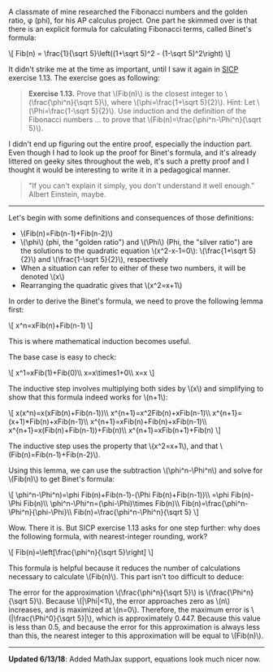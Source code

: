 A classmate of mine researched the Fibonacci numbers and the golden ratio, φ (phi), for his AP calculus project. One part he skimmed over is that there is an explicit formula for calculating Fibonacci terms, called Binet's formula:

\\[
  Fib(n) = \frac{1}{\sqrt 5}\left((1+\sqrt 5)^2 - (1-\sqrt 5)^2\right)
\\]

It didn't strike me at the time as important, until I saw it again in [SICP][1] exercise 1.13. The exercise goes as following:

> **Exercise 1.13.** Prove that \\(Fib(n)\\) is the closest integer to \\(\frac{\phi^n}{\sqrt 5}\\), where \\(\phi=\frac{1+\sqrt 5}{2}\\). Hint: Let \\(\Phi=\frac{1-\sqrt 5}{2}\\). Use induction and the definition of the Fibonacci numbers &hellip; to prove that \\(Fib(n)=\frac{\phi^n-\Phi^n}{\sqrt 5}\\).

I didn't end up figuring out the entire proof, especially the induction part. Even though I had to look up the proof for Binet's formula, and it's already littered on geeky sites throughout the web, it's such a pretty proof and I thought it would be interesting to write it in a pedagogical manner.

> "If you can't explain it simply, you don't understand it well enough." Albert Einstein, maybe.

--- 

Let's begin with some definitions and consequences of those definitions:

- \\(Fib(n)=Fib(n-1)+Fib(n-2)\\)
- \\(\phi\\) (phi, the "golden ratio") and \\(\Phi\\) (Phi, the "silver ratio") are the solutions to the quadratic equation \\(x^2-x-1=0\\): \\(\frac{1+\sqrt 5}{2}\\) and \\(\frac{1-\sqrt 5}{2}\\), respectively
- When a situation can refer to either of these two numbers, it will be denoted \\(x\\)
- Rearranging the quadratic gives that \\(x^2=x+1\\)

In order to derive the Binet's formula, we need to prove the following lemma first:

\\[
  x^n=xFib(n)+Fib(n-1)
\\]

This is where mathematical induction becomes useful.

The base case is easy to check:

\\[
  x^1=xFib(1)+Fib(0)\\\\
  x=x\times1+0\\\\
  x=x
\\]

The inductive step involves multiplying both sides by \\(x\\) and simplifying to show that this formula indeed works for \\(n+1\\):

\\[
  x(x^n)=x(xFib(n)+Fib(n-1))\\\\
  x^{n+1}=x^2Fib(n)+xFib(n-1)\\\\
  x^{n+1}=(x+1)*Fib(n)+xFib(n-1)\\\\
  x^{n+1}=xFib(n)+Fib(n)+xFib(n-1)\\\\
  x^{n+1}=x(Fib(n)+Fib(n-1))+Fib(n)\\\\
  x^{n+1}=xFib(n+1)+Fib(n)
\\]

The inductive step uses the property that \\(x^2=x+1\\), and that \\(Fib(n)=Fib(n-1)+Fib(n-2)\\).

Using this lemma, we can use the subtraction \\(\phi^n-\Phi^n\\) and solve for \\(Fib(n)\\) to get Binet's formula:

\\[
  \phi^n-\Phi^n)=\phi Fib(n)+Fib(n-1)-(\Phi Fib(n)+Fib(n-1))\\\\
  =\phi Fib(n)-\Phi Fib(n)\\\\
  \phi^n-\Phi^n=(\phi-\Phi)\times Fib(n)\\\\
  Fib(n)=\frac{\phi^n-\Phi^n}{\phi-\Phi}\\\\
  Fib(n)=\frac{\phi^n-\Phi^n}{\sqrt 5}
\\]

Wow. There it is. But SICP exercise 1.13 asks for one step further: why does the following formula, with nearest-integer rounding, work?

\\[
  Fib(n)=\left[\frac{\phi^n}{\sqrt 5}\right]
\\]

This formula is helpful because it reduces the number of calculations necessary to calculate \\(Fib(n)\\). This part isn't too difficult to deduce:

The error for the approximation \\(\frac{\phi^n\}{\sqrt 5}\\) is \\(\frac{\Phi^n}{\sqrt 5}\\). Because \\(|\Phi|<1\\), the error approaches zero as \\(n\\) increases, and is maximized at \\(n=0\\). Therefore, the maximum error is \\(|\frac{\Phi^0}{\sqrt 5}|\\), which is approximately 0.447. Because this value is less than 0.5, and because the error for this approximation is always less than this, the nearest integer to this approximation will be equal to \\(Fib(n)\\).

---

**Updated 6/13/18**: Added MathJax support, equations look much nicer now.

[1]: https://mitpress.mit.edu/sites/default/files/sicp/index.html
